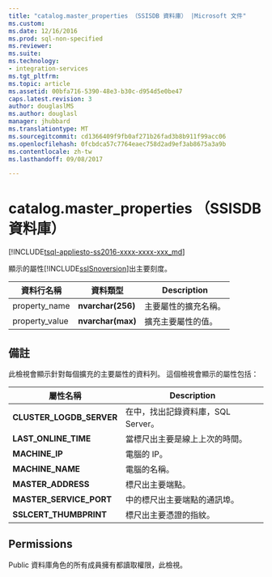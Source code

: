 ```yaml
---
title: "catalog.master_properties （SSISDB 資料庫） |Microsoft 文件"
ms.custom: 
ms.date: 12/16/2016
ms.prod: sql-non-specified
ms.reviewer: 
ms.suite: 
ms.technology:
- integration-services
ms.tgt_pltfrm: 
ms.topic: article
ms.assetid: 00bfa716-5390-48e3-b30c-d954d5e0be47
caps.latest.revision: 3
author: douglaslMS
ms.author: douglasl
manager: jhubbard
ms.translationtype: MT
ms.sourcegitcommit: cd1366409f9fb0af271b26fad3b8b911f99acc06
ms.openlocfilehash: 0fcbdca57c7764eaec758d2ad9ef3ab8675a3a9b
ms.contentlocale: zh-tw
ms.lasthandoff: 09/08/2017

---
```

# <a name="catalogmasterproperties-ssisdb-database"></a>catalog.master_properties （SSISDB 資料庫）
[!INCLUDE[tsql-appliesto-ss2016-xxxx-xxxx-xxx_md](../../includes/tsql-appliesto-ss2016-xxxx-xxxx-xxx-md.md)]

顯示的屬性[!INCLUDE[ssISnoversion](../../includes/ssisnoversion-md.md)]出主要刻度。

|資料行名稱|資料類型|Description|  
|-----------------|---------------|-----------------|  
|property_name|**nvarchar(256)**|主要屬性的擴充名稱。|  
|property_value|**nvarchar(max)**|擴充主要屬性的值。|

## <a name="remarks"></a>備註
此檢視會顯示針對每個擴充的主要屬性的資料列。 這個檢視會顯示的屬性包括：

|屬性名稱|Description|  
|-------------------|-----------------| 
|**CLUSTER_LOGDB_SERVER**|在中，找出記錄資料庫，SQL Server。|
|**LAST_ONLINE_TIME**|當標尺出主要是線上上次的時間。|
|**MACHINE_IP**|電腦的 IP。|
|**MACHINE_NAME**|電腦的名稱。|
|**MASTER_ADDRESS**|標尺出主要端點。|
|**MASTER_SERVICE_PORT**|中的標尺出主要端點的通訊埠。|
|**SSLCERT_THUMBPRINT**|標尺出主要憑證的指紋。|

## <a name="permissions"></a>Permissions
Public 資料庫角色的所有成員擁有都讀取權限，此檢視。 

